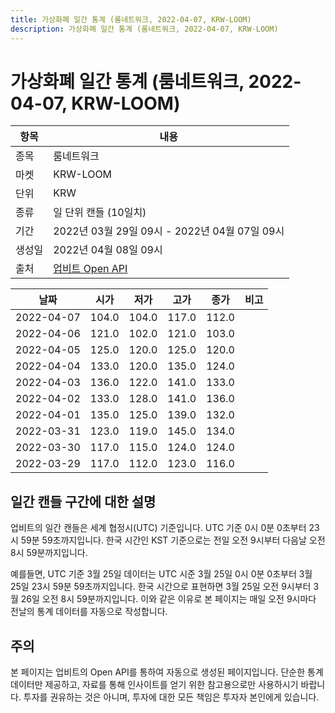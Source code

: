 ```yaml
---
title: 가상화폐 일간 통계 (룸네트워크, 2022-04-07, KRW-LOOM)
description: 가상화폐 일간 통계 (룸네트워크, 2022-04-07, KRW-LOOM)
---
```



가상화폐 일간 통계 (룸네트워크, 2022-04-07, KRW-LOOM)
===

|항목|내용|
|--|--|
|종목|룸네트워크|
|마켓|KRW-LOOM|
|단위|KRW|
|종류|일 단위 캔들 (10일치)|
|기간|2022년 03월 29일 09시 - 2022년 04월 07일 09시|
|생성일|2022년 04월 08일 09시|
|출처|[업비트 Open API](https://docs.upbit.com)|


|날짜|시가|저가|고가|종가|비고|
|--|--|--|--|--|--|
|2022-04-07|104.0|104.0|117.0|112.0|    |
|2022-04-06|121.0|102.0|121.0|103.0|    |
|2022-04-05|125.0|120.0|125.0|120.0|    |
|2022-04-04|133.0|120.0|135.0|124.0|    |
|2022-04-03|136.0|122.0|141.0|133.0|    |
|2022-04-02|133.0|128.0|141.0|136.0|    |
|2022-04-01|135.0|125.0|139.0|132.0|    |
|2022-03-31|123.0|119.0|145.0|134.0|    |
|2022-03-30|117.0|115.0|124.0|124.0|    |
|2022-03-29|117.0|112.0|123.0|116.0|    |


일간 캔들 구간에 대한 설명
---


업비트의 일간 캔들은 세계 협정시(UTC) 기준입니다. 
UTC 기준 0시 0분 0초부터 23시 59분 59초까지입니다. 
한국 시간인 KST 기준으로는 전일 오전 9시부터 다음날 오전 8시 59분까지입니다. 


예를들면, UTC 기준 3월 25일 데이터는 UTC 시준 3월 25일 0시 0분 0초부터 3월 25일 23시 59분 59초까지입니다. 
한국 시간으로 표현하면 3월 25일 오전 9시부터 3월 26일 오전 8시 59분까지입니다. 
이와 같은 이유로 본 페이지는 매일 오전 9시마다 전날의 통계 데이터를 자동으로 작성합니다. 


주의
---


본 페이지는 업비트의 Open API를 통하여 자동으로 생성된 페이지입니다. 
단순한 통계 데이터만 제공하고, 자료를 통해 인사이트를 얻기 위한 참고용으로만 사용하시기 바랍니다. 
투자를 권유하는 것은 아니며, 투자에 대한 모든 책임은 투자자 본인에게 있습니다. 
